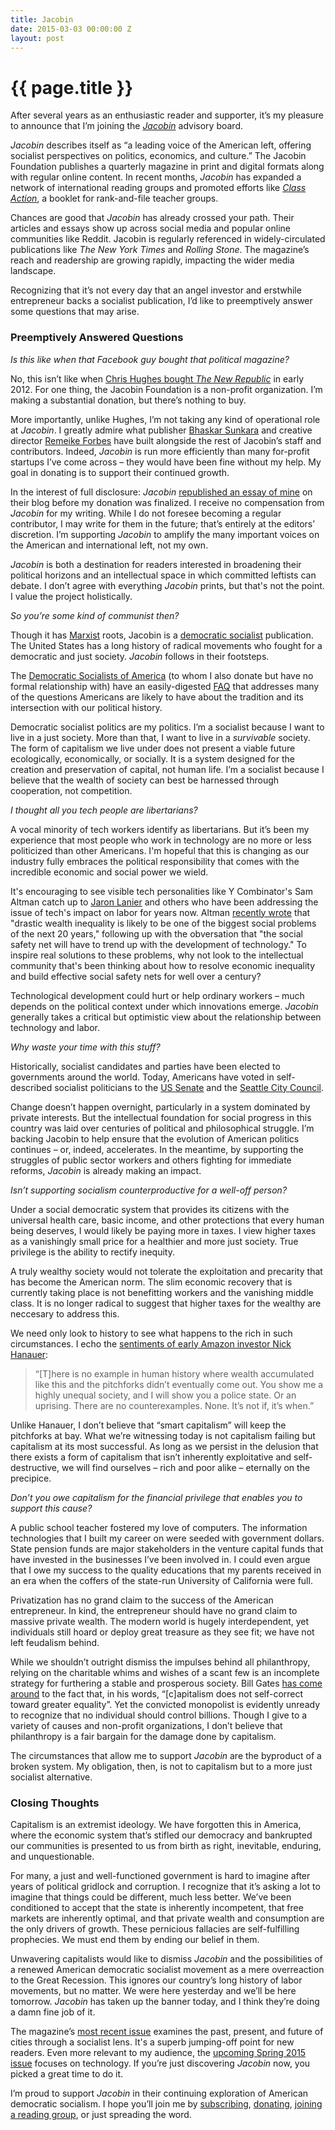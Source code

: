 ```yaml
---
title: Jacobin
date: 2015-03-03 00:00:00 Z
layout: post
---
```


# {{ page.title }}

After several years as an enthusiastic reader and supporter, it’s my pleasure to announce that I’m joining the _[Jacobin](https://www.jacobinmag.com/)_ advisory board.

_Jacobin_ describes itself as “a leading voice of the American left, offering socialist perspectives on politics, economics, and culture.” The Jacobin Foundation publishes a quarterly magazine in print and digital formats along with regular online content. In recent months, _Jacobin_ has expanded a network of international reading groups and promoted efforts like _[Class Action](https://www.kickstarter.com/projects/jacobin/class-action-presented-by-the-ctus-core-and-jacobi)_, a booklet for rank-and-file teacher groups.

Chances are good that _Jacobin_ has already crossed your path. Their articles and essays show up across social media and popular online communities like Reddit. Jacobin is regularly referenced in widely-circulated publications like _The New York Times_ and _Rolling Stone_. The magazine’s reach and readership are growing rapidly, impacting the wider media landscape.

Recognizing that it’s not every day that an angel investor and erstwhile entrepreneur backs a socialist publication, I’d like to preemptively answer some questions that may arise.

### Preemptively Answered Questions

*Is this like when that Facebook guy bought that political magazine?*

No, this isn’t like when [Chris Hughes bought _The New Republic_](http://www.npr.org/blogs/thetwo-way/2012/03/12/148247430/facebook-co-founder-chris-hughes-is-buying-the-new-republic) in early 2012. For one thing, the Jacobin Foundation is a non-profit organization. I’m making a substantial donation, but there’s nothing to buy.

More importantly, unlike Hughes, I’m not taking any kind of operational role at _Jacobin_. I greatly admire what publisher [Bhaskar Sunkara](https://twitter.com/sunraysunray) and creative director [Remeike Forbes](https://twitter.com/remeike) have built alongside the rest of Jacobin’s staff and contributors. Indeed, _Jacobin_ is run more efficiently than many for-profit startups I’ve come across – they would have been fine without my help. My goal in donating is to support their continued growth.

In the interest of full disclosure: _Jacobin_ [republished an essay of mine](https://www.jacobinmag.com/2014/06/atlas-smug/) on their blog before my donation was finalized. I receive no compensation from _Jacobin_ for my writing. While I do not foresee becoming a regular contributor, I may write for them in the future; that’s entirely at the editors’ discretion. I’m supporting _Jacobin_ to amplify the many important voices on the American and international left, not my own.

_Jacobin_ is both a destination for readers interested in broadening their political horizons and an intellectual space in which committed leftists can debate. I don’t agree with everything _Jacobin_ prints, but that's not the point. I value the project holistically.

*So you’re some kind of communist then?*

Though it has [Marxist](https://en.wikipedia.org/wiki/Marxism) roots, Jacobin is a [democratic socialist](https://en.wikipedia.org/wiki/Democratic_socialism) publication. The United States has a long history of radical movements who fought for a democratic and just society. _Jacobin_ follows in their footsteps.

The [Democratic Socialists of America](http://www.dsausa.org/) (to whom I also donate but have no formal relationship with) have an easily-digested [FAQ](http://www.dsausa.org/what_is_democratic_socialism) that addresses many of the questions Americans are likely to have about the tradition and its intersection with our political history.

Democratic socialist politics are my politics. I’m a socialist because I want to live in a just society. More than that, I want to live in a _survivable_ society. The form of capitalism we live under does not present a viable future ecologically, economically, or socially. It is a system designed for the creation and preservation of capital, not human life. I’m a socialist because I believe that the wealth of society can best be harnessed through cooperation, not competition.

*I thought all you tech people are libertarians?*

A vocal minority of tech workers identify as libertarians. But it’s been my experience that most people who work in technology are no more or less politicized than other Americans. I'm hopeful that this is changing as our industry fully embraces the political responsibility that comes with the incredible economic and social power we wield.

It's encouraging to see visible tech personalities like Y Combinator's Sam Altman catch up to [Jaron Lanier](http://www.amazon.com/Who-Owns-Future-Jaron-Lanier-ebook/dp/B008J2AEY8/ref=sr_1_1?s=books&ie=UTF8&qid=1425403819&sr=1-1) and others who have been addressing the issue of tech's impact on labor for years now. Altman [recently wrote](http://blog.samaltman.com/the-software-revolution) that "drastic wealth inequality is likely to be one of the biggest social problems of the next 20 years," following up with the obversation that "the social safety net will have to trend up with the development of technology." To inspire real solutions to these problems, why not look to the intellectual community that's been thinking about how to resolve economic inequality and build effective social safety nets for well over a century?

Technological development could hurt or help ordinary workers – much depends on the political context under which innovations emerge. _Jacobin_ generally takes a critical but optimistic view about the relationship between technology and labor.

*Why waste your time with this stuff?*

Historically, socialist candidates and parties have been elected to governments around the world. Today, Americans have voted in self-described socialist politicians to the [US Senate](http://en.wikipedia.org/wiki/Bernie_Sanders) and the [Seattle City Council](http://en.wikipedia.org/wiki/Kshama_Sawant).

Change doesn’t happen overnight, particularly in a system dominated by private interests. But the intellectual foundation for social progress in this country was laid over centuries of political and philosophical struggle. I’m backing Jacobin to help ensure that the evolution of American politics continues – or, indeed, accelerates. In the meantime, by supporting the struggles of public sector workers and others fighting for immediate reforms, _Jacobin_ is already making an impact.

*Isn’t supporting socialism counterproductive for a well-off person?*

Under a social democratic system that provides its citizens with the universal health care, basic income, and other protections that every human being deserves, I would likely be paying more in taxes. I view higher taxes as a vanishingly small price for a healthier and more just society. True privilege is the ability to rectify inequity.

A truly wealthy society would not tolerate the exploitation and precarity that has become the American norm. The slim economic recovery that is currently taking place is not benefitting workers and the vanishing middle class. It is no longer radical to suggest that higher taxes for the wealthy are neccesary to address this.

We need only look to history to see what happens to the rich in such circumstances. I echo the [sentiments of early Amazon investor Nick Hanauer](http://www.politico.com/magazine/story/2014/06/the-pitchforks-are-coming-for-us-plutocrats-108014.html):

> “[T]here is no example in human history where wealth accumulated like this and the pitchforks didn’t eventually come out. You show me a highly unequal society, and I will show you a police state. Or an uprising. There are no counterexamples. None. It’s not if, it’s when.”

Unlike Hanauer, I don’t believe that “smart capitalism” will keep the pitchforks at bay. What we’re witnessing today is not capitalism failing but capitalism at its most successful. As long as we persist in the delusion that there exists a form of capitalism that isn’t inherently exploitative and self-destructive, we will find ourselves – rich and poor alike – eternally on the precipice.

*Don’t you owe capitalism for the financial privilege that enables you to support this cause?*

A public school teacher fostered my love of computers. The information technologies that I built my career on were seeded with government dollars. State pension funds are major stakeholders in the venture capital funds that have invested in the businesses I’ve been involved in. I could even argue that I owe my success to the quality educations that my parents received in an era when the coffers of the state-run University of California were full.

Privatization has no grand claim to the success of the American entrepreneur. In kind, the entrepreneur should have no grand claim to massive private wealth. The modern world is hugely interdependent, yet individuals still hoard or deploy great treasure as they see fit; we have not left feudalism behind.

While we shouldn’t outright dismiss the impulses behind all philanthropy, relying on the charitable whims and wishes of a scant few is an incomplete strategy for furthering a stable and prosperous society. Bill Gates [has come around](http://www.gatesnotes.com/Books/Why-Inequality-Matters-Capital-in-21st-Century-Review) to the fact that, in his words, “[c]apitalism does not self-correct toward greater equality”. Yet the convicted monopolist is evidently unready to recognize that no individual should control billions. Though I give to a variety of causes and non-profit organizations, I don’t believe that philanthropy is a fair bargain for the damage done by capitalism.

The circumstances that allow me to support _Jacobin_ are the byproduct of a broken system. My obligation, then, is not to capitalism but to a more just socialist alternative.

### Closing Thoughts

Capitalism is an extremist ideology. We have forgotten this in America, where the economic system that’s stifled our democracy and bankrupted our communities is presented to us from birth as right, inevitable, enduring, and unquestionable.

For many, a just and well-functioned government is hard to imagine after years of political gridlock and corruption. I recognize that it’s asking a lot to imagine that things could be different, much less better. We’ve been conditioned to accept that the state is inherently incompetent, that free markets are inherently optimal, and that private wealth and consumption are the only drivers of growth. These pernicious fallacies are self-fulfilling prophecies. We must end them by ending our belief in them.

Unwavering capitalists would like to dismiss _Jacobin_ and the possibilities of a renewed American democratic socialist movement as a mere overreaction to the Great Recession. This ignores our country’s long history of labor movements, but no matter. We were here yesterday and we’ll be here tomorrow. _Jacobin_ has taken up the banner today, and I think they’re doing a damn fine job of it.

The magazine’s [most recent issue](https://www.jacobinmag.com/issue/paint-the-town-red/) examines the past, present, and future of cities through a socialist lens. It's a superb jumping-off point for new readers. Even more relevant to my audience, the [upcoming Spring 2015 issue](https://www.jacobinmag.com/issue-17/) focuses on technology. If you’re just discovering _Jacobin_ now, you picked a great time to do it.

I’m proud to support _Jacobin_ in their continuing exploration of American democratic socialism. I hope you’ll join me by [subscribing](https://www.jacobinmag.com/subscribe/), [donating](https://www.jacobinmag.com/donate/), [joining a reading group](https://www.jacobinmag.com/reading-groups/), or just spreading the word.
